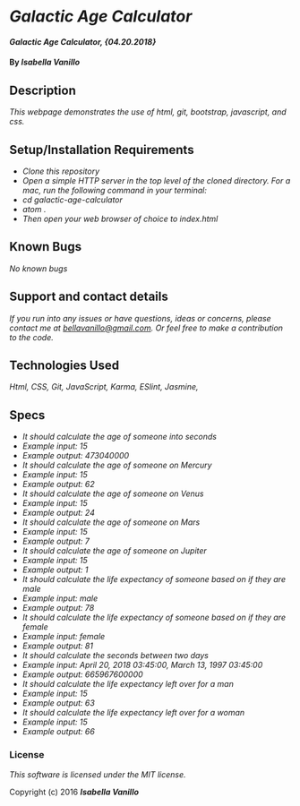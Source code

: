 # _Galactic Age Calculator_


#### _Galactic Age Calculator, {04.20.2018}_

#### By _**Isabella Vanillo**_

## Description

_This webpage demonstrates the use of html, git, bootstrap, javascript, and css._

## Setup/Installation Requirements

* _Clone this repository_
* _Open a simple HTTP server in the top level of the cloned directory. For a mac, run the following command in your terminal:_
* _cd galactic-age-calculator_
* _atom ._
* _Then open your web browser of choice to index.html_

## Known Bugs

_No known bugs_

## Support and contact details

_If you run into any issues or have questions, ideas or concerns, please contact me at bellavanillo@gmail.com. Or feel free to make a contribution to the code._

## Technologies Used

_Html, CSS, Git, JavaScript, Karma, ESlint, Jasmine,_

## Specs

* _It should calculate the age of someone into seconds_
 * _Example input: 15_
 * _Example output: 473040000_
* _It should calculate the age of someone on Mercury_
 * _Example input: 15_
 * _Example output: 62_
* _It should calculate the age of someone on Venus_
 * _Example input: 15_
 * _Example output: 24_
* _It should calculate the age of someone on Mars_
 * _Example input: 15_
 * _Example output: 7_
* _It should calculate the age of someone on Jupiter_
 * _Example input: 15_
 * _Example output: 1_
* _It should calculate the life expectancy of someone based on if they are male_
 * _Example input: male_
 * _Example output: 78_
* _It should calculate the life expectancy of someone based on if they are female_
 * _Example input: female_
 * _Example output: 81_
* _It should calculate the seconds between two days_
 * _Example input: April 20, 2018 03:45:00, March 13, 1997 03:45:00_
 * _Example output: 665967600000_
* _It should calculate the life expectancy left over for a man_
 * _Example input: 15_
 * _Example output: 63_
* _It should calculate the life expectancy left over for a woman_
 * _Example input: 15_
 * _Example output: 66_


### License

*This software is licensed under the MIT license.*

Copyright (c) 2016 **_Isabella Vanillo_**
